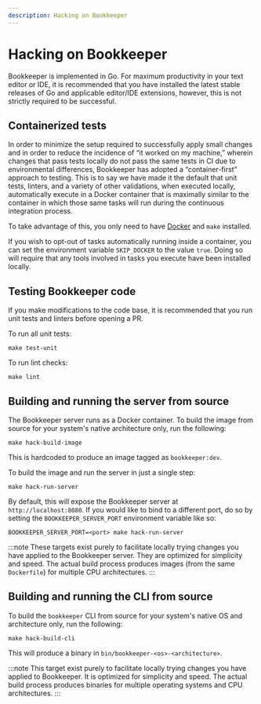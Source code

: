 ```yaml
---
description: Hacking on Bookkeeper
---
```


# Hacking on Bookkeeper

Bookkeeper is implemented in Go. For maximum productivity in your text editor or
IDE, it is recommended that you have installed the latest stable releases of Go
and applicable editor/IDE extensions, however, this is not strictly required to
be successful.

## Containerized tests

In order to minimize the setup required to successfully apply small changes and
in order to reduce the incidence of “it worked on my machine,” wherein changes
that pass tests locally do not pass the same tests in CI due to environmental
differences, Bookkeeper has adopted a “container-first” approach to testing.
This is to say we have made it the default that unit tests, linters, and a
variety of other validations, when executed locally, automatically execute in a
Docker container that is maximally similar to the container in which those same
tasks will run during the continuous integration process.

To take advantage of this, you only need to have
[Docker](https://docs.docker.com/engine/install/) and `make` installed.

If you wish to opt-out of tasks automatically running inside a container, you
can set the environment variable `SKIP_DOCKER` to the value `true`. Doing so
will require that any tools involved in tasks you execute have been installed
locally. 

## Testing Bookkeeper code

If you make modifications to the code base, it is recommended that you run
unit tests and linters before opening a PR.

To run all unit tests:

```shell
make test-unit
```

To run lint checks:

```shell
make lint
```

## Building and running the server from source

The Bookkeeper server runs as a Docker container. To build the image from
source for your system's native architecture only, run the following:

```shell
make hack-build-image
```

This is hardcoded to produce an image tagged as `bookkeeper:dev`.

To build the image and run the server in just a single step:

```shell
make hack-run-server
```

By default, this will expose the Bookkeeper server at `http://localhost:8080`.
If you would like to bind to a different port, do so by setting the
`BOOKKEEPER_SERVER_PORT` environment variable like so:

```shell
BOOKKEEPER_SERVER_PORT=<port> make hack-run-server
```

:::note
These targets exist purely to facilitate locally trying changes you have applied
to the Bookkeeper server. They are optimized for simplicity and speed. The
actual build process produces images (from the same `Dockerfile`) for multiple
CPU architectures.
:::

## Building and running the CLI from source

To build the `bookkeeper` CLI from source for your system's native OS and
architecture only, run the following:

```shell
make hack-build-cli
```

This will produce a binary in `bin/bookkeeper-<os>-<architecture>`.

:::note
This target exist purely to facilitate locally trying changes you have applied
to Bookkeeper. It is optimized for simplicity and speed. The actual build
process produces binaries for multiple operating systems and CPU architectures.
:::